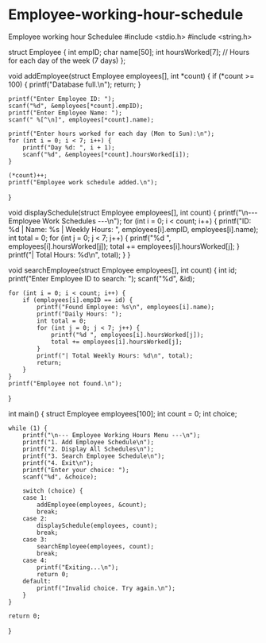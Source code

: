 # Employee-working-hour-schedule
Employee working hour Schedulee
#include <stdio.h>
#include <string.h>

struct Employee {
    int empID;
    char name[50];
    int hoursWorked[7]; // Hours for each day of the week (7 days)
};

void addEmployee(struct Employee employees[], int *count) {
    if (*count >= 100) {
        printf("Database full.\n");
        return;
    }

    printf("Enter Employee ID: ");
    scanf("%d", &employees[*count].empID);
    printf("Enter Employee Name: ");
    scanf(" %[^\n]", employees[*count].name);

    printf("Enter hours worked for each day (Mon to Sun):\n");
    for (int i = 0; i < 7; i++) {
        printf("Day %d: ", i + 1);
        scanf("%d", &employees[*count].hoursWorked[i]);
    }

    (*count)++;
    printf("Employee work schedule added.\n");
}

void displaySchedule(struct Employee employees[], int count) {
    printf("\n--- Employee Work Schedules ---\n");
    for (int i = 0; i < count; i++) {
        printf("ID: %d | Name: %s | Weekly Hours: ",
               employees[i].empID, employees[i].name);
        int total = 0;
        for (int j = 0; j < 7; j++) {
            printf("%d ", employees[i].hoursWorked[j]);
            total += employees[i].hoursWorked[j];
        }
        printf("| Total Hours: %d\n", total);
    }
}

void searchEmployee(struct Employee employees[], int count) {
    int id;
    printf("Enter Employee ID to search: ");
    scanf("%d", &id);

    for (int i = 0; i < count; i++) {
        if (employees[i].empID == id) {
            printf("Found Employee: %s\n", employees[i].name);
            printf("Daily Hours: ");
            int total = 0;
            for (int j = 0; j < 7; j++) {
                printf("%d ", employees[i].hoursWorked[j]);
                total += employees[i].hoursWorked[j];
            }
            printf("| Total Weekly Hours: %d\n", total);
            return;
        }
    }
    printf("Employee not found.\n");
}

int main() {
    struct Employee employees[100];
    int count = 0;
    int choice;

    while (1) {
        printf("\n--- Employee Working Hours Menu ---\n");
        printf("1. Add Employee Schedule\n");
        printf("2. Display All Schedules\n");
        printf("3. Search Employee Schedule\n");
        printf("4. Exit\n");
        printf("Enter your choice: ");
        scanf("%d", &choice);

        switch (choice) {
        case 1:
            addEmployee(employees, &count);
            break;
        case 2:
            displaySchedule(employees, count);
            break;
        case 3:
            searchEmployee(employees, count);
            break;
        case 4:
            printf("Exiting...\n");
            return 0;
        default:
            printf("Invalid choice. Try again.\n");
        }
    }

    return 0;
}
